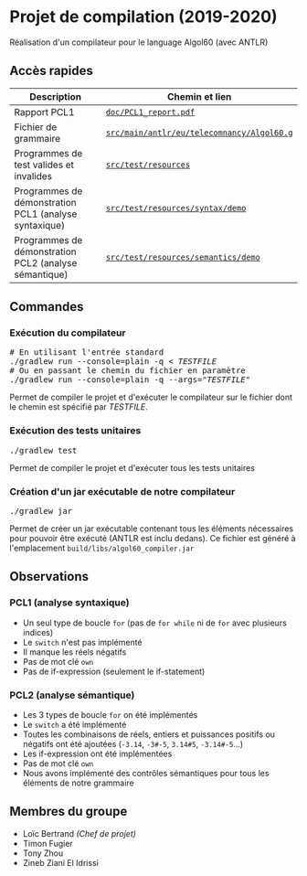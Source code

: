 # Projet de compilation (2019-2020)

Réalisation d'un compilateur pour le language Algol60 (avec ANTLR)

## Accès rapides

| Description | Chemin et lien |
|--- | --- |
| Rapport PCL1 | [`doc/PCL1_report.pdf`](https://gitlab.telecomnancy.univ-lorraine.fr/LoA-c.Bertrand/bertra182u/blob/master/doc/PCL1_report.pdf) |
| Fichier de grammaire | [`src/main/antlr/eu/telecomnancy/Algol60.g`](https://gitlab.telecomnancy.univ-lorraine.fr/LoA-c.Bertrand/bertra182u/blob/master/src/main/antlr/eu/telecomnancy/Algol60.g) |
| Programmes de test valides et invalides | [`src/test/resources`](https://gitlab.telecomnancy.univ-lorraine.fr/LoA-c.Bertrand/bertra182u/blob/master/src/test/resources) |
| Programmes de démonstration PCL1 (analyse syntaxique) | [`src/test/resources/syntax/demo`](https://gitlab.telecomnancy.univ-lorraine.fr/LoA-c.Bertrand/bertra182u/blob/master/src/test/resources/syntax/demo) |
| Programmes de démonstration PCL2 (analyse sémantique) | [`src/test/resources/semantics/demo`](https://gitlab.telecomnancy.univ-lorraine.fr/LoA-c.Bertrand/bertra182u/blob/master/src/test/resources/semantics/demo) |

## Commandes

### Exécution du compilateur

<pre>
# En utilisant l'entrée standard
./gradlew run --console=plain -q < <i>TESTFILE</i>
# Ou en passant le chemin du fichier en paramètre
./gradlew run --console=plain -q --args="<i>TESTFILE</i>"
</pre> 

Permet de compiler le projet et d'exécuter le compilateur sur le fichier dont le chemin est spécifié par *TESTFILE*.

### Exécution des tests unitaires

<pre>./gradlew test</pre>
Permet de compiler le projet et d'exécuter tous les tests unitaires

### Création d'un jar exécutable de notre compilateur

<pre>./gradlew jar</pre>
Permet de créer un jar exécutable contenant tous les éléments nécessaires pour pouvoir être exécuté (ANTLR est inclu dedans). Ce fichier est généré à l'emplacement `build/libs/algol60_compiler.jar`

## Observations

### PCL1 (analyse syntaxique)

- Un seul type de boucle `for` (pas de `for while` ni de `for` avec plusieurs indices)
- Le `switch` n'est pas implémenté
- Il manque les réels négatifs
- Pas de mot clé `own`
- Pas de if-expression (seulement le if-statement)

### PCL2 (analyse sémantique)

- Les 3 types de boucle `for` on été implémentés
- Le `switch` a été implémenté
- Toutes les combinaisons de réels, entiers et puissances positifs ou négatifs ont été ajoutées (`-3.14`, `-3#-5`, `3.14#5`, `-3.14#-5`...)
- Les if-expression ont été implémentées
- Pas de mot clé `own`
- Nous avons implémenté des contrôles sémantiques pour tous les éléments de notre grammaire

## Membres du groupe

- Loïc Bertrand *(Chef de projet)*
- Timon Fugier
- Tony Zhou
- Zineb Ziani El Idrissi

